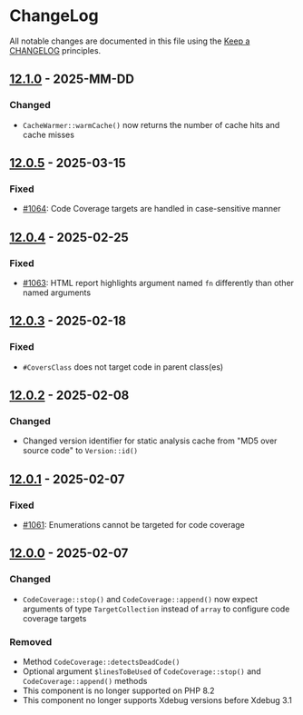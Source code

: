 # ChangeLog

All notable changes are documented in this file using the [Keep a CHANGELOG](http://keepachangelog.com/) principles.

## [12.1.0] - 2025-MM-DD

### Changed

* `CacheWarmer::warmCache()` now returns the number of cache hits and cache misses

## [12.0.5] - 2025-03-15

### Fixed

* [#1064](https://github.com/sebastianbergmann/php-code-coverage/issues/1064): Code Coverage targets are handled in case-sensitive manner

## [12.0.4] - 2025-02-25

### Fixed

* [#1063](https://github.com/sebastianbergmann/php-code-coverage/issues/1063): HTML report highlights argument named `fn` differently than other named arguments

## [12.0.3] - 2025-02-18

### Fixed

* `#CoversClass` does not target code in parent class(es)

## [12.0.2] - 2025-02-08

### Changed

* Changed version identifier for static analysis cache from "MD5 over source code" to `Version::id()`

## [12.0.1] - 2025-02-07

### Fixed

* [#1061](https://github.com/sebastianbergmann/php-code-coverage/issues/1061): Enumerations cannot be targeted for code coverage

## [12.0.0] - 2025-02-07

### Changed

* `CodeCoverage::stop()` and `CodeCoverage::append()` now expect arguments of type `TargetCollection` instead of `array` to configure code coverage targets

### Removed

* Method `CodeCoverage::detectsDeadCode()`
* Optional argument `$linesToBeUsed` of `CodeCoverage::stop()` and `CodeCoverage::append()` methods
* This component is no longer supported on PHP 8.2
* This component no longer supports Xdebug versions before Xdebug 3.1

[12.1.0]: https://github.com/sebastianbergmann/php-code-coverage/compare/12.0.5...main
[12.0.5]: https://github.com/sebastianbergmann/php-code-coverage/compare/12.0.4...12.0.5
[12.0.4]: https://github.com/sebastianbergmann/php-code-coverage/compare/12.0.3...12.0.4
[12.0.3]: https://github.com/sebastianbergmann/php-code-coverage/compare/12.0.2...12.0.3
[12.0.2]: https://github.com/sebastianbergmann/php-code-coverage/compare/12.0.1...12.0.2
[12.0.1]: https://github.com/sebastianbergmann/php-code-coverage/compare/12.0.0...12.0.1
[12.0.0]: https://github.com/sebastianbergmann/php-code-coverage/compare/11.0...12.0.0
